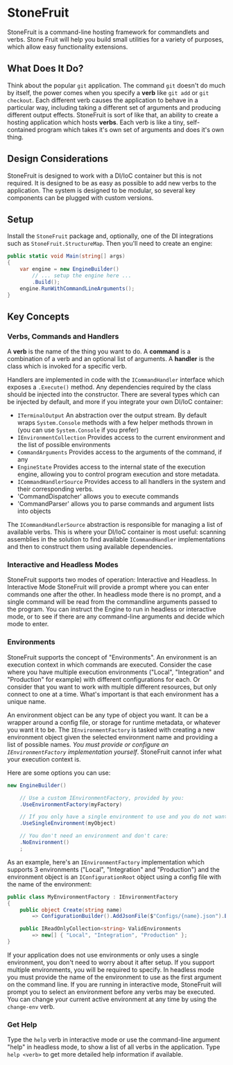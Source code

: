 # StoneFruit

StoneFruit is a command-line hosting framework for commandlets and verbs. Stone Fruit will help you build small utilities for a variety of purposes, which allow easy functionality extensions.

## What Does It Do?

Think about the popular `git` application. The command `git` doesn't do much by itself, the power comes when you specify a **verb** like `git add` or `git checkout`. Each different verb causes the application to behave in a particular way, including taking a different set of arguments and producing different output effects. StoneFruit is sort of like that, an ability to create a hosting application which hosts **verbs**. Each verb is like a tiny, self-contained program which takes it's own set of arguments and does it's own thing. 

## Design Considerations

StoneFruit is designed to work with a DI/IoC container but this is not required. It is designed to be as easy as possible to add new verbs to the application. The system is designed to be modular, so several key components can be plugged with custom versions.

## Setup

Install the `StoneFruit` package and, optionally, one of the DI integrations such as `StoneFruit.StructureMap`. Then you'll need to create an engine:

```csharp
public static void Main(string[] args)
{
    var engine = new EngineBuilder()
        // ... setup the engine here ...
        .Build();
    engine.RunWithCommandLineArguments();
}
```

## Key Concepts

### Verbs, Commands and Handlers

A **verb** is the name of the thing you want to do. A **command** is a combination of a verb and an optional list of arguments. A **handler** is the class which is invoked for a specific verb.

Handlers are implemented in code with the `ICommandHandler` interface which exposes a `.Execute()` method. Any dependencies required by the class should be injected into the constructor. There are several types which can be injected by default, and more if you integrate your own DI/IoC container:

* `ITerminalOutput` An abstraction over the output stream. By default wraps `System.Console` methods with a few helper methods thrown in (you can use `System.Console` if you prefer)
* `IEnvironmentCollection` Provides access to the current environment and the list of possible environments
* `CommandArguments` Provides access to the arguments of the command, if any
* `EngineState` Provides access to the internal state of the execution engine, allowing you to control program execution and store metadata.
* `ICommandHandlerSource` Provides access to all handlers in the system and their corresponding verbs.
* 'CommandDispatcher' allows you to execute commands
* 'CommandParser' allows you to parse commands and argument lists into objects

The `ICommandHandlerSource` abstraction is responsible for managing a list of available verbs. This is where your DI/IoC container is most useful: scanning assemblies in the solution to find available `ICommandHandler` implementations and then to construct them using available dependencies.

### Interactive and Headless Modes

StoneFruit supports two modes of operation: Interactive and Headless. In Interactive Mode StoneFruit will provide a prompt where you can enter commands one after the other. In headless mode there is no prompt, and a single command will be read from the commandline arguments passed to the program. You can instruct the Engine to run in headless or interactive mode, or to see if there are any command-line arguments and decide which mode to enter.

### Environments

StoneFruit supports the concept of "Environments". An environment is an execution context in which commands are executed. Consider the case where you have multiple execution environments ("Local", "Integration" and "Production" for example) with different configurations for each. Or consider that you want to work with multiple different resources, but only connect to one at a time. What's important is that each environment has a unique name.

An environment object can be any type of object you want. It can be a wrapper around a config file, or storage for runtime metadata, or whatever you want it to be. The `IEnvironmentFactory` is tasked with creating a new environment object given the selected environment name and providing a list of possible names. *You must provide or configure an `IEnvironmentFactory` implementation yourself*. StoneFruit cannot infer what your execution context is.

Here are some options you can use:

```csharp
new EngineBuilder()

    // Use a custom IEnvironmentFactory, provided by you:
    .UseEnvironmentFactory(myFactory)

    // If you only have a single environment to use and you do not want to switch
    .UseSingleEnvironment(myObject)

    // You don't need an environment and don't care:
    .NoEnvironment()
    ;
```

As an example, here's an `IEnvironmentFactory` implementation which supports 3 environments ("Local", "Integration" and "Production") and the environment object is an `IConfigurationRoot` object using a config file with the name of the environment:

```csharp
public class MyEnvironmentFactory : IEnvironmentFactory
{
    public object Create(string name)
        => ConfigurationBuilder().AddJsonFile($"Configs/{name}.json").Build();

    public IReadOnlyCollection<string> ValidEnvironments 
        => new[] { "Local", "Integration", "Production" };
}
```

If your application does not use environments or only uses a single environment, you don't need to worry about it after setup. If you support multiple environments, you will be required to specify. In headless mode you must provide the name of the environment to use as the first argument on the command line. If you are running in interactive mode, StoneFruit will prompt you to select an environment before any verbs may be executed. You can change your current active environment at any time by using the `change-env` verb.

### Get Help

Type the `help` verb in interactive mode or use the command-line argument "help" in headless mode, to show a list of all verbs in the application. Type `help <verb>` to get more detailed help information if available.


